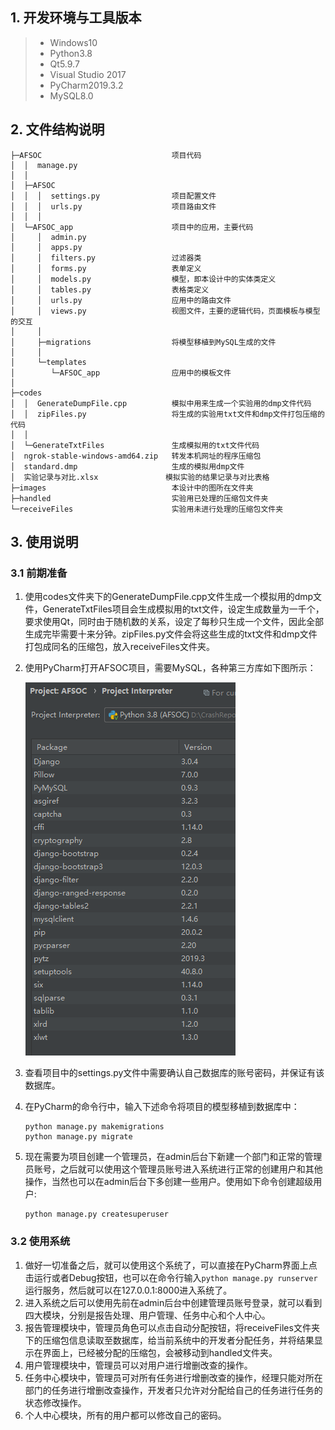 ## 1. 开发环境与工具版本

> - Windows10
> - Python3.8
> - Qt5.9.7
> - Visual Studio 2017
> - PyCharm2019.3.2
> - MySQL8.0

## 2. 文件结构说明

```
├─AFSOC                             项目代码
│  │  manage.py                     
│  │          
│  ├─AFSOC
│  │  │  settings.py                项目配置文件
│  │  │  urls.py                    项目路由文件
│  │  │        
│  └─AFSOC_app                      项目中的应用，主要代码
│     │  admin.py
│     │  apps.py
│     │  filters.py                 过滤器类
│     │  forms.py                   表单定义
│     │  models.py                  模型，即本设计中的实体类定义
│     │  tables.py                  表格类定义
│     │  urls.py                    应用中的路由文件
│     │  views.py                   视图文件，主要的逻辑代码，页面模板与模型的交互
│     │  
│     ├─migrations                  将模型移植到MySQL生成的文件
│     │          
│     └─templates
│        └─AFSOC_app                应用中的模板文件
│                  
├─codes
│  │  GenerateDumpFile.cpp          模拟中用来生成一个实验用的dmp文件代码
│  │  zipFiles.py                   将生成的实验用txt文件和dmp文件打包压缩的代码
│  │  
│  └─GenerateTxtFiles               生成模拟用的txt文件代码
│  ngrok-stable-windows-amd64.zip   转发本机网址的程序压缩包
│  standard.dmp                     生成的模拟用dmp文件
│  实验记录与对比.xlsx               模拟实验的结果记录与对比表格
├─images                            本设计中的图所在文件夹
├─handled                           实验用已处理的压缩包文件夹
└─receiveFiles                      实验用未进行处理的压缩包文件夹
```

## 3. 使用说明

### 3.1 前期准备

1. 使用codes文件夹下的GenerateDumpFile.cpp文件生成一个模拟用的dmp文件，GenerateTxtFiles项目会生成模拟用的txt文件，设定生成数量为一千个，要求使用Qt，同时由于随机数的关系，设定了每秒只生成一个文件，因此全部生成完毕需要十来分钟。zipFiles.py文件会将这些生成的txt文件和dmp文件打包成同名的压缩包，放入receiveFiles文件夹。
2. 使用PyCharm打开AFSOC项目，需要MySQL，各种第三方库如下图所示：

   ![](./images/Thirdparty.png)

3. 查看项目中的settings.py文件中需要确认自己数据库的账号密码，并保证有该数据库。
4. 在PyCharm的命令行中，输入下述命令将项目的模型移植到数据库中：
    ```
    python manage.py makemigrations
    python manage.py migrate
    ```
5. 现在需要为项目创建一个管理员，在admin后台下新建一个部门和正常的管理员账号，之后就可以使用这个管理员账号进入系统进行正常的创建用户和其他操作，当然也可以在admin后台下多创建一些用户。使用如下命令创建超级用户:
    ```
    python manage.py createsuperuser
    ```

### 3.2 使用系统

1. 做好一切准备之后，就可以使用这个系统了，可以直接在PyCharm界面上点击运行或者Debug按钮，也可以在命令行输入```python manage.py runserver```运行服务，然后就可以在127.0.0.1:8000进入系统了。
2. 进入系统之后可以使用先前在admin后台中创建管理员账号登录，就可以看到四大模块，分别是报告处理、用户管理、任务中心和个人中心。
3. 报告管理模块中，管理员角色可以点击自动分配按钮，将receiveFiles文件夹下的压缩包信息读取至数据库，给当前系统中的开发者分配任务，并将结果显示在界面上，已经被分配的压缩包，会被移动到handled文件夹。
4. 用户管理模块中，管理员可以对用户进行增删改查的操作。
5. 任务中心模块中，管理员可对所有任务进行增删改查的操作，经理只能对所在部门的任务进行增删改查操作，开发者只允许对分配给自己的任务进行任务的状态修改操作。
6. 个人中心模块，所有的用户都可以修改自己的密码。
